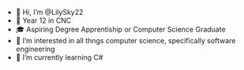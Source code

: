 - 👋 Hi, I’m @LilySky22
- 🏫 Year 12 in CNC
- 🎓 Aspiring Degree Apprentiship or Computer Science Graduate
- 👀 I’m interested in all thngs computer science, specifically software engineering
- 🌱 I’m currently learning C#

<!---
LilySky22/LilySky22 is a ✨ special ✨ repository because its `README.md` (this file) appears on your GitHub profile.
You can click the Preview link to take a look at your changes.
--->

